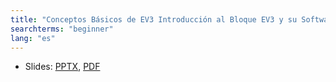 ```yaml
---
title: "Conceptos Básicos de EV3 Introducción al Bloque EV3 y su Software"
searchterms: "beginner"
lang: "es"
---
```

<ul>
 <li class="ng-binding">Slides:
 <a href="ProgrammingLessons/beginner/Introduction.pptx">PPTX</a>,
 <a href="ProgrammingLessons/beginner/Introduction.pdf">PDF</a>
 </li>

 </ul>
